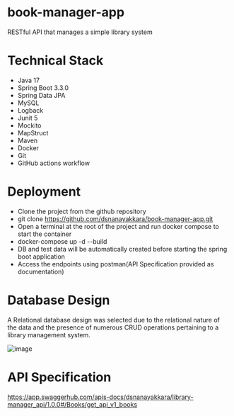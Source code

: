 # book-manager-app
RESTful API that manages a simple library system

# Technical Stack
* Java 17
* Spring Boot 3.3.0
* Spring Data JPA
* MySQL
* Logback
* Junit 5
* Mockito
* MapStruct
* Maven
* Docker
* Git
* GitHub actions workflow

# Deployment
* Clone the project from the github repository
* git clone https://github.com/dsnanayakkara/book-manager-app.git
* Open a terminal at the root of the project and run docker compose to start the container
* docker-compose up -d --build
* DB and test data will be automatically created before starting the spring boot application
* Access the endpoints using postman(API Specification provided as documentation)

# Database Design
A Relational database design was selected due to the relational nature of the data and the presence of numerous CRUD operations pertaining to a library management system.


![image](https://github.com/dsnanayakkara/book-manager-app/assets/47851416/cb357987-1aee-4bd0-bf3f-e5b9ac3d90c8)

# API Specification
https://app.swaggerhub.com/apis-docs/dsnanayakkara/library-manager_api/1.0.0#/Books/get_api_v1_books
